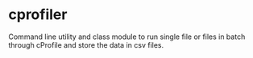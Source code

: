# cprofiler
Command line utility and class module to run single file or files in batch through cProfile and store the data in csv files.
